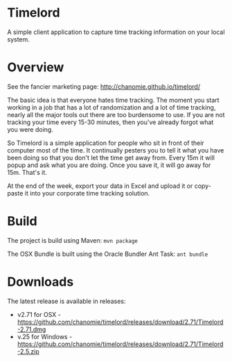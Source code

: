 # Timelord

A simple client application to capture time tracking information on your local system.

# Overview

See the fancier marketing page: http://chanomie.github.io/timelord/

The basic idea is that everyone hates time tracking. The moment you start working in a
job that has a lot of randomization and a lot of time tracking, nearly all the major
tools out there are too burdensome to use. If you are not tracking your time every
15-30 minutes, then you've already forgot what you were doing.

So Timelord is a simple application for people who sit in front of their computer most
of the time. It continually pesters you to tell it what you have been doing so that
you don't let the time get away from. Every 15m it will popup and ask what you are
doing. Once you save it, it will go away for 15m. That's it.

At the end of the week, export your data in Excel and upload it or copy-paste it into
your corporate time tracking solution.

# Build

The project is build using Maven:
`mvn package`

The OSX Bundle is built using the Oracle Bundler Ant Task:
`ant bundle`

# Downloads

The latest release is available in releases:
* v2.71 for OSX - https://github.com/chanomie/timelord/releases/download/2.71/Timelord-2.71.dmg
* v.25 for Windows - https://github.com/chanomie/timelord/releases/download/2.71/Timelord-2.5.zip